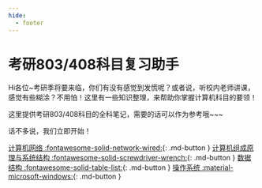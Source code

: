 ```yaml
---
hide:
  - footer
---
```


考研803/408科目复习助手
===

Hi各位~考研季将要来临，你们有没有感觉到发慌呢？或者说，听校内老师讲课，感觉有些糊涂？不用怕！这里有一些知识整理，来帮助你掌握计算机科目的要领！

这里提供考研803/408科目的全科笔记，需要的话可以作为参考哦~~~

话不多说，我们立即开始！

[计算机网络 :fontawesome-solid-network-wired:](./computer-network/index.md){: .md-button }
[计算机组成原理与系统结构 :fontawesome-solid-screwdriver-wrench:](./computer-structure/index.md){: .md-button }
[数据结构 :fontawesome-solid-table-list:](./data-structure/index.md){: .md-button }
[操作系统 :material-microsoft-windows:](./operating-system/index.md){: .md-button }
